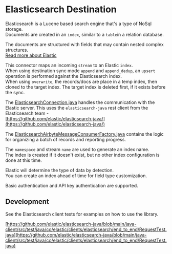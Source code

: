 # Elasticsearch Destination

Elasticsearch is a Lucene based search engine that's a type of NoSql storage.  
Documents are created in an `index`, similar to a `table`in a relation database.

The documents are structured with fields that may contain nested complex structures.  
[Read more about Elastic](https://elasticsearch.org/)

This connector maps an incoming `stream` to an Elastic `index`.  
When using destination sync mode `append` and `append_dedup`, an `upsert` operation is performed
against the Elasticsearch index.  
When using `overwrite`, the records/docs are place in a temp index, then cloned to the target index.
The target index is deleted first, if it exists before the sync.

The
[ElasticsearchConnection.java](./src/main/java/io/airbyte/integrations/destination/elasticsearch/ElasticsearchConnection.java)
handles the communication with the Elastic server. This uses the `elasticsearch-java` rest client
from the Elasticsearch team -  
[https://github.com/elastic/elasticsearch-java/](https://github.com/elastic/elasticsearch-java/)

The
[ElasticsearchAirbyteMessageConsumerFactory.java](./src/main/java/io/airbyte/integrations/destination/elasticsearch/ElasticsearchAirbyteMessageConsumerFactory.java)
contains the logic for organizing a batch of records and reporting progress.

The `namespace` and stream `name` are used to generate an index name.  
The index is created if it doesn't exist, but no other index configuration is done at this time.

Elastic will determine the type of data by detection.  
You can create an index ahead of time for field type customization.

Basic authentication and API key authentication are supported.

## Development

See the Elasticsearch client tests for examples on how to use the library.

[https://github.com/elastic/elasticsearch-java/blob/main/java-client/src/test/java/co/elastic/clients/elasticsearch/end_to_end/RequestTest.java](https://github.com/elastic/elasticsearch-java/blob/main/java-client/src/test/java/co/elastic/clients/elasticsearch/end_to_end/RequestTest.java)
